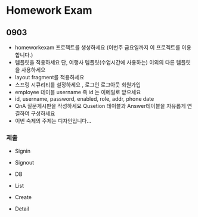 # Homework Exam

## 0903
- homeworkexam 프로젝트를 생성하세요 (이번주 금요일까지 이 프로젝트를 이용합니다.)
- 템플릿을 적용하세요 단, 여행사 템플릿(수업시간에 사용하는) 이외의 다른 템플릿을 사용하세요
- layout fragment를 적용하세요
- 스프링 시큐리티를 설정하세요 , 로그인 로그아웃 회원가입
- employee 테이블 username 즉 id 는 이메일로 받으세요
- id, username, password, enabled, role, addr, phone date
- QnA  질문게시판을 작성하세요 Qusetion 테이블과 Answer테이블을 자유롭게 연결하여 구성하세요
- 이번 숙제의 주제는 디자인입니다…
### 제출

- Signin

- Signout

- DB

- List

- Create

- Detail
